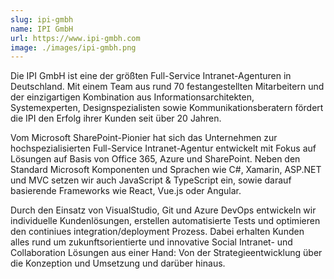 ```yaml
---
slug: ipi-gmbh
name: IPI GmbH
url: https://www.ipi-gmbh.com
image: ./images/ipi-gmbh.png
---
```

Die IPI GmbH ist eine der größten Full-Service Intranet-Agenturen in Deutschland. Mit einem Team aus rund 70 festangestellten Mitarbeitern und der einzigartigen Kombination aus Informationsarchitekten, Systemexperten, Designspezialisten sowie Kommunikationsberatern fördert die IPI den Erfolg ihrer Kunden seit über 20 Jahren. 

Vom Microsoft SharePoint-Pionier hat sich das Unternehmen zur hochspezialisierten Full-Service Intranet-Agentur entwickelt mit Fokus auf Lösungen auf Basis von Office 365, Azure und SharePoint. Neben den Standard Microsoft Komponenten und Sprachen wie C#, Xamarin, ASP.NET und MVC setzen wir auch JavaScript & TypeScript ein, sowie darauf basierende Frameworks wie React, Vue.js oder Angular. 

Durch den Einsatz von VisualStudio, Git und Azure DevOps entwickeln wir individuelle Kundenlösungen, erstellen automatisierte Tests und optimieren den continiues integration/deployment Prozess. Dabei erhalten Kunden alles rund um zukunftsorientierte und innovative Social Intranet- und Collaboration Lösungen aus einer Hand: Von der Strategieentwicklung über die Konzeption und Umsetzung und darüber hinaus.
